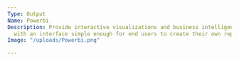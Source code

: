 ```yaml
---
Type: Output
Name: Powerbi
Description: Provide interactive visualizations and business intelligence capabilities
  with an interface simple enough for end users to create their own reports and dashboards.
Image: "/uploads/Powerbi.png"

---
```

